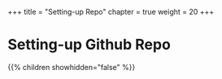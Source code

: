 +++
title = "Setting-up Repo"
chapter = true
weight = 20
+++

# Setting-up Github Repo

{{% children showhidden="false" %}}
